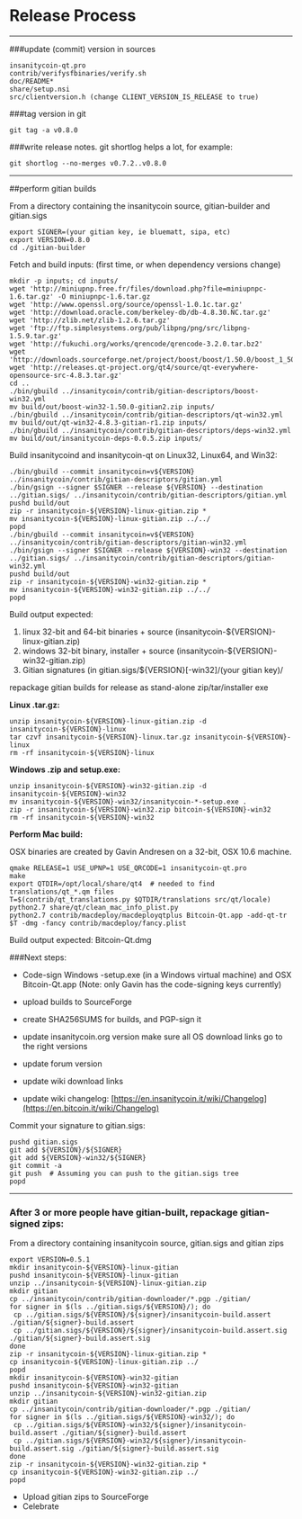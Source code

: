 Release Process
====================

* * *

###update (commit) version in sources


	insanitycoin-qt.pro
	contrib/verifysfbinaries/verify.sh
	doc/README*
	share/setup.nsi
	src/clientversion.h (change CLIENT_VERSION_IS_RELEASE to true)

###tag version in git

	git tag -a v0.8.0

###write release notes. git shortlog helps a lot, for example:

	git shortlog --no-merges v0.7.2..v0.8.0

* * *

##perform gitian builds

 From a directory containing the insanitycoin source, gitian-builder and gitian.sigs
  
	export SIGNER=(your gitian key, ie bluematt, sipa, etc)
	export VERSION=0.8.0
	cd ./gitian-builder

 Fetch and build inputs: (first time, or when dependency versions change)

	mkdir -p inputs; cd inputs/
	wget 'http://miniupnp.free.fr/files/download.php?file=miniupnpc-1.6.tar.gz' -O miniupnpc-1.6.tar.gz
	wget 'http://www.openssl.org/source/openssl-1.0.1c.tar.gz'
	wget 'http://download.oracle.com/berkeley-db/db-4.8.30.NC.tar.gz'
	wget 'http://zlib.net/zlib-1.2.6.tar.gz'
	wget 'ftp://ftp.simplesystems.org/pub/libpng/png/src/libpng-1.5.9.tar.gz'
	wget 'http://fukuchi.org/works/qrencode/qrencode-3.2.0.tar.bz2'
	wget 'http://downloads.sourceforge.net/project/boost/boost/1.50.0/boost_1_50_0.tar.bz2'
	wget 'http://releases.qt-project.org/qt4/source/qt-everywhere-opensource-src-4.8.3.tar.gz'
	cd ..
	./bin/gbuild ../insanitycoin/contrib/gitian-descriptors/boost-win32.yml
	mv build/out/boost-win32-1.50.0-gitian2.zip inputs/
	./bin/gbuild ../insanitycoin/contrib/gitian-descriptors/qt-win32.yml
	mv build/out/qt-win32-4.8.3-gitian-r1.zip inputs/
	./bin/gbuild ../insanitycoin/contrib/gitian-descriptors/deps-win32.yml
	mv build/out/insanitycoin-deps-0.0.5.zip inputs/

 Build insanitycoind and insanitycoin-qt on Linux32, Linux64, and Win32:
  
	./bin/gbuild --commit insanitycoin=v${VERSION} ../insanitycoin/contrib/gitian-descriptors/gitian.yml
	./bin/gsign --signer $SIGNER --release ${VERSION} --destination ../gitian.sigs/ ../insanitycoin/contrib/gitian-descriptors/gitian.yml
	pushd build/out
	zip -r insanitycoin-${VERSION}-linux-gitian.zip *
	mv insanitycoin-${VERSION}-linux-gitian.zip ../../
	popd
	./bin/gbuild --commit insanitycoin=v${VERSION} ../insanitycoin/contrib/gitian-descriptors/gitian-win32.yml
	./bin/gsign --signer $SIGNER --release ${VERSION}-win32 --destination ../gitian.sigs/ ../insanitycoin/contrib/gitian-descriptors/gitian-win32.yml
	pushd build/out
	zip -r insanitycoin-${VERSION}-win32-gitian.zip *
	mv insanitycoin-${VERSION}-win32-gitian.zip ../../
	popd

  Build output expected:

  1. linux 32-bit and 64-bit binaries + source (insanitycoin-${VERSION}-linux-gitian.zip)
  2. windows 32-bit binary, installer + source (insanitycoin-${VERSION}-win32-gitian.zip)
  3. Gitian signatures (in gitian.sigs/${VERSION}[-win32]/(your gitian key)/

repackage gitian builds for release as stand-alone zip/tar/installer exe

**Linux .tar.gz:**

	unzip insanitycoin-${VERSION}-linux-gitian.zip -d insanitycoin-${VERSION}-linux
	tar czvf insanitycoin-${VERSION}-linux.tar.gz insanitycoin-${VERSION}-linux
	rm -rf insanitycoin-${VERSION}-linux

**Windows .zip and setup.exe:**

	unzip insanitycoin-${VERSION}-win32-gitian.zip -d insanitycoin-${VERSION}-win32
	mv insanitycoin-${VERSION}-win32/insanitycoin-*-setup.exe .
	zip -r insanitycoin-${VERSION}-win32.zip bitcoin-${VERSION}-win32
	rm -rf insanitycoin-${VERSION}-win32

**Perform Mac build:**

  OSX binaries are created by Gavin Andresen on a 32-bit, OSX 10.6 machine.

	qmake RELEASE=1 USE_UPNP=1 USE_QRCODE=1 insanitycoin-qt.pro
	make
	export QTDIR=/opt/local/share/qt4  # needed to find translations/qt_*.qm files
	T=$(contrib/qt_translations.py $QTDIR/translations src/qt/locale)
	python2.7 share/qt/clean_mac_info_plist.py
	python2.7 contrib/macdeploy/macdeployqtplus Bitcoin-Qt.app -add-qt-tr $T -dmg -fancy contrib/macdeploy/fancy.plist

 Build output expected: Bitcoin-Qt.dmg

###Next steps:

* Code-sign Windows -setup.exe (in a Windows virtual machine) and
  OSX Bitcoin-Qt.app (Note: only Gavin has the code-signing keys currently)

* upload builds to SourceForge

* create SHA256SUMS for builds, and PGP-sign it

* update insanitycoin.org version
  make sure all OS download links go to the right versions

* update forum version

* update wiki download links

* update wiki changelog: [https://en.insanitycoin.it/wiki/Changelog](https://en.bitcoin.it/wiki/Changelog)

Commit your signature to gitian.sigs:

	pushd gitian.sigs
	git add ${VERSION}/${SIGNER}
	git add ${VERSION}-win32/${SIGNER}
	git commit -a
	git push  # Assuming you can push to the gitian.sigs tree
	popd

-------------------------------------------------------------------------

### After 3 or more people have gitian-built, repackage gitian-signed zips:

From a directory containing insanitycoin source, gitian.sigs and gitian zips

	export VERSION=0.5.1
	mkdir insanitycoin-${VERSION}-linux-gitian
	pushd insanitycoin-${VERSION}-linux-gitian
	unzip ../insanitycoin-${VERSION}-linux-gitian.zip
	mkdir gitian
	cp ../insanitycoin/contrib/gitian-downloader/*.pgp ./gitian/
	for signer in $(ls ../gitian.sigs/${VERSION}/); do
	 cp ../gitian.sigs/${VERSION}/${signer}/insanitycoin-build.assert ./gitian/${signer}-build.assert
	 cp ../gitian.sigs/${VERSION}/${signer}/insanitycoin-build.assert.sig ./gitian/${signer}-build.assert.sig
	done
	zip -r insanitycoin-${VERSION}-linux-gitian.zip *
	cp insanitycoin-${VERSION}-linux-gitian.zip ../
	popd
	mkdir insanitycoin-${VERSION}-win32-gitian
	pushd insanitycoin-${VERSION}-win32-gitian
	unzip ../insanitycoin-${VERSION}-win32-gitian.zip
	mkdir gitian
	cp ../insanitycoin/contrib/gitian-downloader/*.pgp ./gitian/
	for signer in $(ls ../gitian.sigs/${VERSION}-win32/); do
	 cp ../gitian.sigs/${VERSION}-win32/${signer}/insanitycoin-build.assert ./gitian/${signer}-build.assert
	 cp ../gitian.sigs/${VERSION}-win32/${signer}/insanitycoin-build.assert.sig ./gitian/${signer}-build.assert.sig
	done
	zip -r insanitycoin-${VERSION}-win32-gitian.zip *
	cp insanitycoin-${VERSION}-win32-gitian.zip ../
	popd

- Upload gitian zips to SourceForge
- Celebrate 
